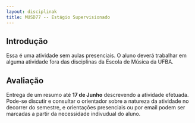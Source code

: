 ```yaml
---
layout: disciplinak
title: MUSD77 -- Estágio Supervisionado
---
```


## Introdução

Essa é uma atividade sem aulas presenciais. O aluno deverá trabalhar em
alguma atividade fora das disciplinas da Escola de Música da UFBA.

## Avaliação

Entrega de um resumo até **17 de Junho** descrevendo a atividade
efetuada. Pode-se discutir e consultar o orientador sobre a natureza da
atividade no decorrer do semestre, e orientações presenciais ou por
email podem ser marcadas a partir da necessidade indivudual do aluno.
